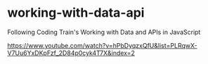 # working-with-data-api
Following Coding Train's Working with Data and APIs in JavaScript

https://www.youtube.com/watch?v=hPbDyqzxQfU&list=PLRqwX-V7Uu6YxDKpFzf_2D84p0cyk4T7X&index=2
